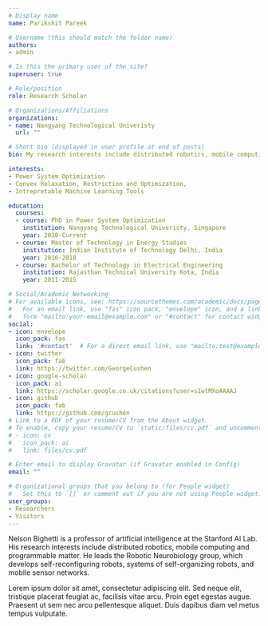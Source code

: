 ```yaml
---
# Display name
name: Parikshit Pareek

# Username (this should match the folder name)
authors:
- admin

# Is this the primary user of the site?
superuser: true

# Role/position
role: Research Scholar

# Organizations/Affiliations
organizations:
- name: Nangyang Technological Univeristy
  url: ""

# Short bio (displayed in user profile at end of posts)
bio: My research interests include distributed robotics, mobile computing and programmable matter.

interests:
- Power System Optimization
- Convex Relaxation, Restriction and Optimization,
- Intrepretable Machine Learning Tools 

education:
  courses:
  - course: PhD in Power System Optimization
    institution: Nangyang Technological Univeristy, Singapore
    year: 2018-Current
  - course: Master of Technology in Energy Studies
    institution: Indian Institute of Technology Delhi, India
    year: 2016-2018
  - course: Bachelor of Technology in Electrical Engineering
    institution: Rajasthan Technical University Kota, India
    year: 2011-2015

# Social/Academic Networking
# For available icons, see: https://sourcethemes.com/academic/docs/page-builder/#icons
#   For an email link, use "fas" icon pack, "envelope" icon, and a link in the
#   form "mailto:your-email@example.com" or "#contact" for contact widget.
social:
- icon: envelope
  icon_pack: fas
  link: '#contact'  # For a direct email link, use "mailto:test@example.org".
- icon: twitter
  icon_pack: fab
  link: https://twitter.com/GeorgeCushen
- icon: google-scholar
  icon_pack: ai
  link: https://scholar.google.co.uk/citations?user=sIwtMXoAAAAJ
- icon: github
  icon_pack: fab
  link: https://github.com/gcushen
# Link to a PDF of your resume/CV from the About widget.
# To enable, copy your resume/CV to `static/files/cv.pdf` and uncomment the lines below.
# - icon: cv
#   icon_pack: ai
#   link: files/cv.pdf

# Enter email to display Gravatar (if Gravatar enabled in Config)
email: ""

# Organizational groups that you belong to (for People widget)
#   Set this to `[]` or comment out if you are not using People widget.
user_groups:
- Researchers
- Visitors
---
```


Nelson Bighetti is a professor of artificial intelligence at the Stanford AI Lab. His research interests include distributed robotics, mobile computing and programmable matter. He leads the Robotic Neurobiology group, which develops self-reconfiguring robots, systems of self-organizing robots, and mobile sensor networks.

Lorem ipsum dolor sit amet, consectetur adipiscing elit. Sed neque elit, tristique placerat feugiat ac, facilisis vitae arcu. Proin eget egestas augue. Praesent ut sem nec arcu pellentesque aliquet. Duis dapibus diam vel metus tempus vulputate.
